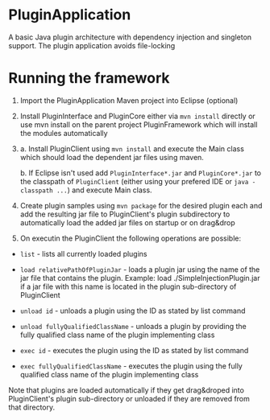 PluginApplication
=================

A basic Java plugin architecture with dependency injection and singleton support. The plugin application avoids 
file-locking

Running the framework
=====================

1.   Import the PluginApplication Maven project into Eclipse (optional)

2.   Install PluginInterface and PluginCore either via `mvn install` directly or use mvn install on the parent 
     project PluginFramework which will install the modules automatically
	 
3.  a. Install PluginClient using `mvn install` and execute the Main class which should load the dependent jar 
       files using maven.
	 
    b. If Eclipse isn't used add `PluginInterface*.jar` and `PluginCore*.jar` to the classpath of `PluginClient` 
       (either using your prefered IDE or `java -classpath ...`) and execute Main class.
	 
4.   Create plugin samples using `mvn package` for the desired plugin each and add the resulting jar file to 
     PluginClient's plugin subdirectory to automatically load the added jar files on startup or on drag&drop
	 
5.   On executin the PluginClient the following operations are possible:

* `list` - lists all currently loaded plugins
	 
* `load relativePathOfPluginJar` - loads a plugin jar using the name of the jar file that contains the plugin. 
  Example: load ./SimpleInjectionPlugin.jar if a jar file with this name is located in the plugin sub-directory 
  of PluginClient
	   
* `unload id` - unloads a plugin using the ID as stated by list command
	 
* `unload fullyQualifiedClassName` - unloads a plugin by providing the fully qualified class name of the 
  plugin implementing class
	   
* `exec id` - executes the plugin using the ID as stated by list command
	 
* `exec fullyQualifiedClassName` - executes the plugin using the fully qualified class name of the plugin 
  implementing class
	 
  
Note that plugins are loaded automatically if they get drag&droped into PluginClient's plugin sub-directory or 
unloaded if they are removed from that directory.